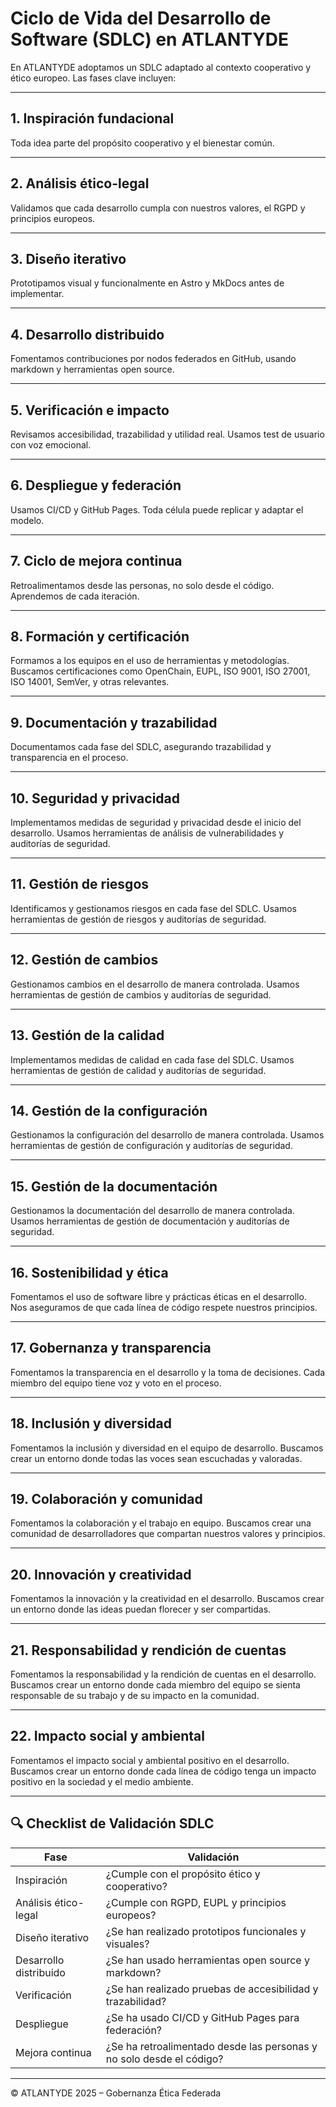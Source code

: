 # Ciclo de Vida del Desarrollo de Software (SDLC) en ATLANTYDE

En ATLANTYDE adoptamos un SDLC adaptado al contexto cooperativo y ético europeo. Las fases clave incluyen:

---

## 1. Inspiración fundacional

Toda idea parte del propósito cooperativo y el bienestar común.

---

## 2. Análisis ético-legal

Validamos que cada desarrollo cumpla con nuestros valores, el RGPD y principios europeos.

---

## 3. Diseño iterativo

Prototipamos visual y funcionalmente en Astro y MkDocs antes de implementar.

---

## 4. Desarrollo distribuido

Fomentamos contribuciones por nodos federados en GitHub, usando markdown y herramientas open source.

---

## 5. Verificación e impacto

Revisamos accesibilidad, trazabilidad y utilidad real. Usamos test de usuario con voz emocional.

---

## 6. Despliegue y federación

Usamos CI/CD y GitHub Pages. Toda célula puede replicar y adaptar el modelo.

---

## 7. Ciclo de mejora continua

Retroalimentamos desde las personas, no solo desde el código. Aprendemos de cada iteración.

---

## 8. Formación y certificación

Formamos a los equipos en el uso de herramientas y metodologías. Buscamos certificaciones como OpenChain, EUPL, ISO 9001, ISO 27001, ISO 14001, SemVer, y otras relevantes.

---

## 9. Documentación y trazabilidad

Documentamos cada fase del SDLC, asegurando trazabilidad y transparencia en el proceso.

---

## 10. Seguridad y privacidad

Implementamos medidas de seguridad y privacidad desde el inicio del desarrollo. Usamos herramientas de análisis de vulnerabilidades y auditorías de seguridad.

---

## 11. Gestión de riesgos

Identificamos y gestionamos riesgos en cada fase del SDLC. Usamos herramientas de gestión de riesgos y auditorías de seguridad.

---

## 12. Gestión de cambios

Gestionamos cambios en el desarrollo de manera controlada. Usamos herramientas de gestión de cambios y auditorías de seguridad.

---

## 13. Gestión de la calidad

Implementamos medidas de calidad en cada fase del SDLC. Usamos herramientas de gestión de calidad y auditorías de seguridad.

---

## 14. Gestión de la configuración

Gestionamos la configuración del desarrollo de manera controlada. Usamos herramientas de gestión de configuración y auditorías de seguridad.

---

## 15. Gestión de la documentación

Gestionamos la documentación del desarrollo de manera controlada. Usamos herramientas de gestión de documentación y auditorías de seguridad.

---

## 16. Sostenibilidad y ética

Fomentamos el uso de software libre y prácticas éticas en el desarrollo. Nos aseguramos de que cada línea de código respete nuestros principios.

---

## 17. Gobernanza y transparencia

Fomentamos la transparencia en el desarrollo y la toma de decisiones. Cada miembro del equipo tiene voz y voto en el proceso.

---

## 18. Inclusión y diversidad

Fomentamos la inclusión y diversidad en el equipo de desarrollo. Buscamos crear un entorno donde todas las voces sean escuchadas y valoradas.

---

## 19. Colaboración y comunidad

Fomentamos la colaboración y el trabajo en equipo. Buscamos crear una comunidad de desarrolladores que compartan nuestros valores y principios.

---

## 20. Innovación y creatividad

Fomentamos la innovación y la creatividad en el desarrollo. Buscamos crear un entorno donde las ideas puedan florecer y ser compartidas.

---

## 21. Responsabilidad y rendición de cuentas

Fomentamos la responsabilidad y la rendición de cuentas en el desarrollo. Buscamos crear un entorno donde cada miembro del equipo se sienta responsable de su trabajo y de su impacto en la comunidad.

---

## 22. Impacto social y ambiental

Fomentamos el impacto social y ambiental positivo en el desarrollo. Buscamos crear un entorno donde cada línea de código tenga un impacto positivo en la sociedad y el medio ambiente.

---

## 🔍 Checklist de Validación SDLC

| Fase                  | Validación                                                                 |
|-----------------------|---------------------------------------------------------------------------|
| Inspiración           | ¿Cumple con el propósito ético y cooperativo?                            |
| Análisis ético-legal  | ¿Cumple con RGPD, EUPL y principios europeos?                            |
| Diseño iterativo      | ¿Se han realizado prototipos funcionales y visuales?                    |
| Desarrollo distribuido| ¿Se han usado herramientas open source y markdown?                      |
| Verificación          | ¿Se han realizado pruebas de accesibilidad y trazabilidad?              |
| Despliegue            | ¿Se ha usado CI/CD y GitHub Pages para federación?                      |
| Mejora continua       | ¿Se ha retroalimentado desde las personas y no solo desde el código?     |

---

© ATLANTYDE 2025 – Gobernanza Ética Federada